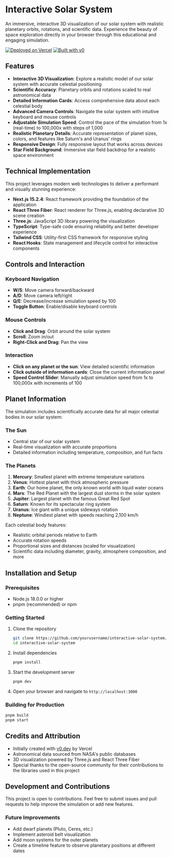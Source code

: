 # Interactive Solar System

An immersive, interactive 3D visualization of our solar system with realistic planetary orbits, rotations, and scientific data. Experience the beauty of space exploration directly in your browser through this educational and engaging simulation.

[![Deployed on Vercel](https://img.shields.io/badge/Deployed%20on-Vercel-black?style=for-the-badge&logo=vercel)](https://vercel.com/heimers-projects/v0-interactive-solar-system)
[![Built with v0](https://img.shields.io/badge/Built%20with-v0.dev-black?style=for-the-badge)](https://v0.dev/chat/projects/CaPSeCtgDv6)

## Features

- **Interactive 3D Visualization**: Explore a realistic model of our solar system with accurate celestial positioning
- **Scientific Accuracy**: Planetary orbits and rotations scaled to real astronomical data
- **Detailed Information Cards**: Access comprehensive data about each celestial body
- **Advanced Camera Controls**: Navigate the solar system with intuitive keyboard and mouse controls
- **Adjustable Simulation Speed**: Control the pace of the simulation from 1x (real-time) to 100,000x with steps of 1,000
- **Realistic Planetary Details**: Accurate representation of planet sizes, colors, and features like Saturn's and Uranus' rings
- **Responsive Design**: Fully responsive layout that works across devices
- **Star Field Background**: Immersive star field backdrop for a realistic space environment

## Technical Implementation

This project leverages modern web technologies to deliver a performant and visually stunning experience:

- **Next.js 15.2.4**: React framework providing the foundation of the application
- **React Three Fiber**: React renderer for Three.js, enabling declarative 3D scene creation
- **Three.js**: JavaScript 3D library powering the visualization
- **TypeScript**: Type-safe code ensuring reliability and better developer experience
- **Tailwind CSS**: Utility-first CSS framework for responsive styling
- **React Hooks**: State management and lifecycle control for interactive components

## Controls and Interaction

### Keyboard Navigation

- **W/S**: Move camera forward/backward
- **A/D**: Move camera left/right
- **Q/E**: Decrease/increase simulation speed by 100
- **Toggle Button**: Enable/disable keyboard controls

### Mouse Controls

- **Click and Drag**: Orbit around the solar system
- **Scroll**: Zoom in/out
- **Right-Click and Drag**: Pan the view

### Interaction

- **Click on any planet or the sun**: View detailed scientific information
- **Click outside of information cards**: Close the current information panel
- **Speed Control Slider**: Manually adjust simulation speed from 1x to 100,000x with increments of 100

## Planet Information

The simulation includes scientifically accurate data for all major celestial bodies in our solar system:

### The Sun

- Central star of our solar system
- Real-time visualization with accurate proportions
- Detailed information including temperature, composition, and fun facts

### The Planets

1. **Mercury**: Smallest planet with extreme temperature variations
2. **Venus**: Hottest planet with thick atmospheric pressure
3. **Earth**: Our home planet, the only known world with liquid water oceans
4. **Mars**: The Red Planet with the largest dust storms in the solar system
5. **Jupiter**: Largest planet with the famous Great Red Spot
6. **Saturn**: Known for its spectacular ring system
7. **Uranus**: Ice giant with a unique sideways rotation
8. **Neptune**: Windiest planet with speeds reaching 2,100 km/h

Each celestial body features:

- Realistic orbital periods relative to Earth
- Accurate rotation speeds
- Proportional sizes and distances (scaled for visualization)
- Scientific data including diameter, gravity, atmosphere composition, and more

## Installation and Setup

### Prerequisites

- Node.js 18.0.0 or higher
- pnpm (recommended) or npm

### Getting Started

1. Clone the repository

   ```bash
   git clone https://github.com/yourusername/interactive-solar-system.git
   cd interactive-solar-system
   ```

2. Install dependencies

   ```bash
   pnpm install
   ```

3. Start the development server

   ```bash
   pnpm dev
   ```

4. Open your browser and navigate to `http://localhost:3000`

### Building for Production

```bash
pnpm build
pnpm start
```

## Credits and Attribution

- Initially created with [v0.dev](https://v0.dev) by Vercel
- Astronomical data sourced from NASA's public databases
- 3D visualization powered by Three.js and React Three Fiber
- Special thanks to the open-source community for their contributions to the libraries used in this project

## Development and Contributions

This project is open to contributions. Feel free to submit issues and pull requests to help improve the simulation or add new features.

### Future Improvements

- Add dwarf planets (Pluto, Ceres, etc.)
- Implement asteroid belt visualization
- Add moon systems for the outer planets
- Create a timeline feature to observe planetary positions at different dates
